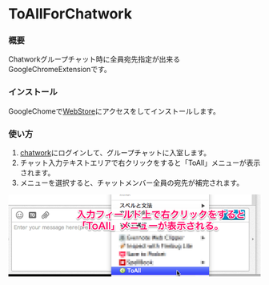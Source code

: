 ToAllForChatwork
================

### 概要

Chatworkグループチャット時に全員宛先指定が出来るGoogleChromeExtensionです。  

### インストール
GoogleChomeで[WebStore](https://chrome.google.com/webstore?hl=ja)にアクセスをしてインストールします。  

### 使い方
1. [chatwork](https://chrome.google.com/webstore/detail/toallforchatwork/nngjnmkapdmamjdlndognkjjkneapcgc/details?hl=ja)にログインして、グループチャットに入室します。  
2. チャット入力テキストエリアで右クリックをすると「ToAll」メニューが表示されます。  
3. メニューを選択すると、チャットメンバー全員の宛先が補完されます。    
  
  
![capture](img/capture.png)
